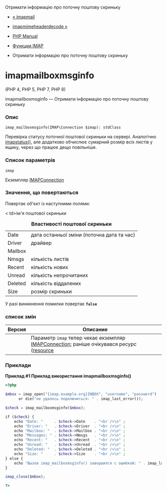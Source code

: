 Отримати інформацію про поточну поштову скриньку

-   [« imapmail](function.imap-mail.html)
    
-   [imapmimeheaderdecode »](function.imap-mime-header-decode.html)
    
-   [PHP Manual](index.md)
    
-   [Функции IMAP](ref.imap.md)
    
-   Отримати інформацію про поточну поштову скриньку
    

# imapmailboxmsginfo

(PHP 4, PHP 5, PHP 7, PHP 8)

imapmailboxmsginfo — Отримати інформацію про поточну поштову скриньку

### Опис

```methodsynopsis
imap_mailboxmsginfo(IMAP\Connection $imap): stdClass
```

Перевірка статусу поточної поштової скриньки на сервері. Аналогічно [imapstatus()](function.imap-status.html), але додатково обчислює сумарний розмір всіх листів у ящику, через що працює дещо повільніше.

### Список параметрів

`imap`

Екземпляр [IMAPConnection](class.imap-connection.html)

### Значення, що повертаються

Повертає об'єкт із наступними полями:

< td>ім'я поштової скриньки

<table class="doctable table"><caption><strong>Властивості поштової скриньки</strong></caption><tbody class="tbody"><tr><td>Date</td><td>дата останньої зміни (поточна дата та час)</td></tr><tr><td>Driver</td><td>драйвер</td></tr><tr><td>Mailbox</td></tr><tr><td>Nmsgs</td><td>кількість листів</td></tr><tr><td>Recent</td><td>кількість нових</td></tr><tr><td>Unread</td><td>кількість непрочитаних</td></tr><tr><td>Deleted</td><td>кількість віддалених</td></tr><tr><td>Size</td><td>розмір скриньки</td></tr></tbody></table>

У разі виникнення помилки повертає **`false`**

### список змін

| Версия | Описание                                                                                                                                             |
|--------|------------------------------------------------------------------------------------------------------------------------------------------------------|
|        | Параметр `imap` тепер чекає екземпляр [IMAPConnection](class.imap-connection.html); раніше очікувався ресурс ([resource](language.types.resource.md) |

### Приклади

**Приклад #1 Приклад використання **imapmailboxmsginfo()****

```php
<?php

$mbox = imap_open("{imap.example.org}INBOX", "username", "password")
      or die("не удалось подключиться: " . imap_last_error());

$check = imap_mailboxmsginfo($mbox);

if ($check) {
    echo "Date: "     . $check->Date    . "<br />\n" ;
    echo "Driver: "   . $check->Driver  . "<br />\n" ;
    echo "Mailbox: "  . $check->Mailbox . "<br />\n" ;
    echo "Messages: " . $check->Nmsgs   . "<br />\n" ;
    echo "Recent: "   . $check->Recent  . "<br />\n" ;
    echo "Unread: "   . $check->Unread  . "<br />\n" ;
    echo "Deleted: "  . $check->Deleted . "<br />\n" ;
    echo "Size: "     . $check->Size    . "<br />\n" ;
} else {
    echo "Вызов imap_mailboxmsginfo() завершился с ошибкой: " . imap_last_error() . "<br />\n";
}

imap_close($mbox);

?>
```